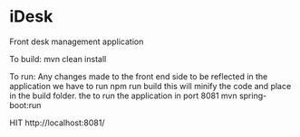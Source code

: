 # iDesk

Front desk management application

To build:
  mvn clean install

To run:
    Any changes made to the front end side to be reflected in the application we have to run 
    npm run build
    this will minify the code and place in the build folder. 
    the to run the application in port 8081 
    mvn spring-boot:run

HIT
http://localhost:8081/

